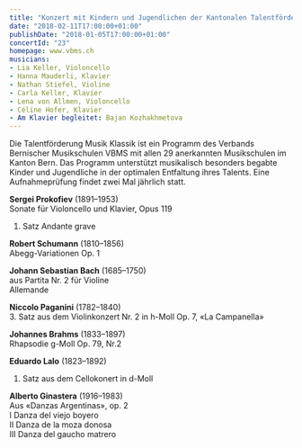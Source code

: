 ```yaml
---
title: "Konzert mit Kindern und Jugendlichen der Kantonalen Talentförderung Musik"
date: "2018-02-11T17:00:00+01:00"
publishDate: "2018-01-05T17:00:00+01:00"
concertId: "23"
homepage: www.vbms.ch
musicians:
- Lia Keller, Violoncello
- Hanna Mauderli, Klavier
- Nathan Stiefel, Violine
- Carla Keller, Klavier
- Lena von Allmen, Violoncello
- Céline Hofer, Klavier
- Am Klavier begleitet: Bajan Kozhakhmetova
---
```



Die Talentförderung Musik Klassik ist ein Programm des Verbands Bernischer Musikschulen VBMS mit allen 
29 anerkannten Musikschulen im Kanton Bern. Das Programm unterstützt musikalisch besonders begabte 
Kinder und Jugendliche in der optimalen Entfaltung ihres Talents. Eine Aufnahmeprüfung findet zwei Mal jährlich statt.

__Sergei Prokofiev__ (1891–1953)  
Sonate für Violoncello und Klavier, Opus 119  
1. Satz Andante grave

__Robert Schumann__ (1810–1856)  
Abegg-Variationen Op. 1

__Johann Sebastian Bach__ (1685–1750)  
aus Partita Nr. 2 für Violine  
Allemande

__Niccolo Paganini__ (1782–1840)  
3. Satz aus dem Violinkonzert Nr. 2 in h-Moll Op. 7, «La Campanella»

__Johannes Brahms__ (1833–1897)  
Rhapsodie g-Moll Op. 79, Nr.2

__Eduardo Lalo__ (1823–1892)  
1. Satz aus dem Cellokonert in d-Moll

__Alberto Ginastera__ (1916–1983)  
Aus «Danzas Argentinas», op. 2  
I Danza del viejo boyero  
II Danza de la moza donosa  
III Danza del gaucho matrero  
